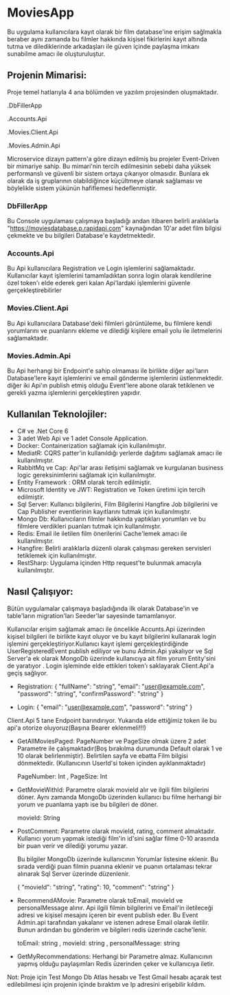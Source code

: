 # MoviesApp

Bu uygulama kullanıcılara kayıt olarak bir film database'ine erişim sağlmakla beraber aynı zamanda bu filmler hakkında kişisel fikirlerini kayıt altında tutma ve dilediklerinde arkadaşları ile güven içinde paylaşma imkanı sunabilme amacı ile oluşturuluştur.

## Projenin Mimarisi:

Proje temel hatlarıyla 4 ana bölümden ve yazılım projesinden oluşmaktadır.

.DbFillerApp

.Accounts.Api

.Movies.Client.Api

.Movies.Admin.Api

Microservice dizayn pattern'a göre dizayn edilmiş bu projeler Event-Driven bir mimariye sahip. Bu mimari'nin tercih edilmesinin sebebi daha yüksek performanslı ve güvenli bir sistem ortaya çıkarıyor olmasıdır. Bunlara ek olarak da iş gruplarının olabildiğince küçültmeye olanak sağlaması ve böylelikle sistem yükünün hafiflemesi hedeflenmiştir.

### DbFillerApp
Bu Console uygulaması çalışmaya başladığı andan itibaren belirli aralıklarla "https://moviesdatabase.p.rapidapi.com" kaynağından 10'ar adet film bilgisi çekmekte ve bu bilgileri Database'e kaydetmektedir.

### Accounts.Api
Bu Api kullanıcılara Registration ve Login işlemlerini sağlamaktadır. Kullanıcılar kayıt işlemlerini tamamladıktan sonra login olarak kendilerine özel token'ı elde ederek geri kalan Api'lardaki işlemlerini güvenle gerçekleştirebilirler

### Movies.Client.Api
Bu Api kullanıcılara Database'deki filmleri görüntüleme, bu filmlere kendi yorumlarını ve puanlarını ekleme ve dilediği kişilere email yolu ile iletmelerini sağlamaktadır.

### Movies.Admin.Api
Bu Api herhangi bir Endpoint'e sahip olmaması ile birlikte diğer api'ların Database'lere kayıt işlemlerini ve email gönderme işlemlerini üstlenmektedir. diğer iki Api'ın publish etmiş olduğu Event'lere abone olarak tetiklenen ve gerekli yazma işlemlerini gerçekleştiren yapıdır.

## Kullanılan Teknolojiler:

- C# ve .Net Core 6
- 3 adet Web Api ve 1 adet Console Application.
- Docker: Containerization sağlamak için kullanılmıştır.
- MediatR: CQRS patter'in kullanıldığı yerlerde dağıtımı sağlamak amacı ile kullanılmıştır.
- RabbitMq ve Cap: Api'lar arası iletişimi sağlamak ve kurgulanan business logic gereksinimlerini sağlamak için kullanılmıştır.
- Entity Framework : ORM olarak tercih edilmiştir.
- Microsoft Identity ve JWT: Registration ve Token üretimi için tercih edilmiştir.
- Sql Server: Kullanıcı bilgilerini, Film Bilgilerini Hangfire Job bilgilerini ve Cap Publisher eventlerinin kayıtlarını tutmak için kullanılmıştır.
- Mongo Db: Kullanıcıların filmler hakkında yaptıkları yorumları ve bu filmlere verdikleri puanları tutmak için kullanılmıştır.
- Redis: Email ile iletilen film önerilerini Cache'lemek amacı ile kullanılmıştır.
- Hangfire: Belirli aralıklarla düzenli olarak çalışması gereken servisleri tetiklemek için kullanılmıştır.
- RestSharp: Uygulama içinden Http request'te bulunmak amacıyla kullanılmıştır.

## Nasıl Çalışıyor:
Bütün uygulamalar çalışmaya başladığında ilk olarak Database'in ve table'ların migration'ları Seeder'lar sayesinde tamamlanıyor. 

Kullanıcılar erişim sağlamak amacı ile öncelikle Accunts.Api üzerinden kişisel bilgileri ile birlikte kayıt oluyor ve bu kayıt bilgilerini kullanarak login işlemini gerçekleştiriyor.Kullanıcı kayıt işlemi gerçekleştirdiğinde UserRegisteredEvent publish ediliyor ve bunu Admin.Api yakalıyor ve Sql Server'a ek olarak MongoDb üzerinde kullanıcıya ait film yorum Entity'sini de yaratıyor . Login işleminde elde ettikleri token'ı saklayarak Client.Api'a geçiş sağlıyor.
- Registration:
{
  "fullName": "string",
  "email": "user@example.com",
  "password": "string",
  "confirmPassword": "string"
}

- Login:
{
  "email": "user@example.com",
  "password": "string"
}




Client.Api 5 tane Endpoint barındırıyor. Yukarıda elde ettiğimiz token ile bu api'a otorize oluyoruz(Başına Bearer eklenmeli!!!)
- GetAllMoviesPaged: PageNumber ve PageSize olmak üzere 2 adet Parametre ile çalışmaktadır(Boş bırakılma durumunda Default olarak 1 ve 10 olarak belirlenmiştir). Belirtilen sayfa ve ebatta Film bilgisi dönmektedir. (Kullanıcının UserId'si token içinden ayıklanmaktadır)

    PageNumber: Int ,       PageSize: Int

- GetMovieWithId: Parametre olarak movieId alır ve ilgili film bilgilerini döner. Aynı zamanda MongoDb üzerinden kullanıcı bu filme herhangi bir yorum ve puanlama yaptı ise bu bilgileri de döner.

    movieId: String

- PostComment: Parametre olarak movieId, rating, comment almaktadır. Kullanıcı yorum yapmak istediği film'in id'sini sağlar filme 0-10 arasında bir puan verir ve dilediği yorumu yazar.

  Bu bilgiler MongoDb üzerinde kullanıcının Yorumlar listesine eklenir. Bu sırada verdiği puan filmin puanına eklenir ve puanın ortalaması tekrar alınarak Sql Server üzerinde düzenlenir.

  {
    "movieId": "string",
    "rating": 10,
    "comment": "string"
  }

- RecommendAMovie: Parametre olarak toEmail, movieId ve personalMessage alınır. Api ilgili filmin bilgilerini ve Email'in iletileceği adresi ve kişisel mesajını içeren bir event publish eder. Bu Event Admin.api tarafından yakalanır ve istenen adrese Email olarak iletilir. Bunun ardından bu gönderim ve bilgileri redis üzerinde cache'lenir.

  toEmail: string  ,   movieId: string ,  personalMessage: string

- GetMyRecommendations: Herhangi bir Parametre almaz. Kullanıcının yapmış olduğu paylaşımları Redis üzerinden çeker ve kullanıcıya iletir.

Not: Proje için Test Mongo Db Atlas hesabı ve Test Gmail hesabı açarak test edilebilmesi için projenin içinde bıraktım ve Ip adresini erişebilir kıldım. 
